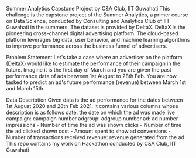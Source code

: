 Summer Analytics Capstone Project by C&A Club, IIT Guwahati
This challenge is the capstone project of the Summer Analytics, a primer course on Data Science, conducted by Consulting and Analytics Club of IIT Guwahati in the summers. The dataset is provided by DeltaX. DeltaX is the pioneering cross-channel digital advertising platform. The cloud-based platform leverages big data, user behavior, and machine learning algorithms to improve performance across the business funnel of advertisers.

Problem Statement
Let's take a case where an advertiser on the platform (DeltaX) would like to estimate the performance of their campaign in the future. Imagine it is the first day of March and you are given the past performance data of ads between 1st August to 28th Feb. You are now tasked to predict an ad's future performance (revenue) between March 1st and March 15th.

Data Description
Given data is the ad performance for the dates between 1st August 2020 and 28th Feb 2021. It contains various columns whose description is as follows
date: the date on which the ad was made live
campaign: campaign number
adgroup: adgroup number
ad: ad number
impressions - Number of time the ad was shown
clicks - Number of time the ad clicked shown
cost - Amount spent to show ad
conversions - Number of transactions received
revenue: revenue generated from the ad
This repo contains my work on Hackathon conducted by C&A Club, IIT Guwahati 
